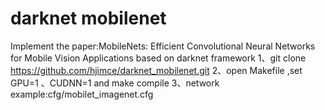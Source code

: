# darknet mobilenet
Implement  the paper:MobileNets: Efficient Convolutional Neural Networks for Mobile Vision Applications  based on darknet framework
1、git clone https://github.com/hjimce/darknet_mobilenet.git
2、open Makefile ,set GPU=1 、CUDNN=1 and make compile
3、network example:cfg/mobilet_imagenet.cfg 